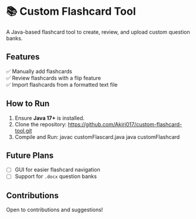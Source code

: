 # 📚 Custom Flashcard Tool

A Java-based flashcard tool to create, review, and upload custom question banks.

## Features
✅ Manually add flashcards  
✅ Review flashcards with a flip feature  
✅ Import flashcards from a formatted text file  

## How to Run
1. Ensure **Java 17+** is installed.
2. Clone the repository: https://github.com/Akiri017/custom-flashcard-tool.git
3. Compile and Run: javac customFlascard.java java customFlashcard

## Future Plans
- [ ] GUI for easier flashcard navigation  
- [ ] Support for `.docx` question banks  

## Contributions
Open to contributions and suggestions!
